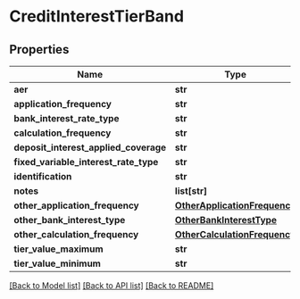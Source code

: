 # CreditInterestTierBand

## Properties
Name | Type | Description | Notes
------------ | ------------- | ------------- | -------------
**aer** | **str** |  | [optional] 
**application_frequency** | **str** |  | [optional] 
**bank_interest_rate_type** | **str** |  | [optional] 
**calculation_frequency** | **str** |  | [optional] 
**deposit_interest_applied_coverage** | **str** |  | [optional] 
**fixed_variable_interest_rate_type** | **str** |  | [optional] 
**identification** | **str** |  | [optional] 
**notes** | **list[str]** |  | [optional] 
**other_application_frequency** | [**OtherApplicationFrequency**](OtherApplicationFrequency.md) |  | [optional] 
**other_bank_interest_type** | [**OtherBankInterestType**](OtherBankInterestType.md) |  | [optional] 
**other_calculation_frequency** | [**OtherCalculationFrequency**](OtherCalculationFrequency.md) |  | [optional] 
**tier_value_maximum** | **str** |  | [optional] 
**tier_value_minimum** | **str** |  | [optional] 

[[Back to Model list]](../README.md#documentation-for-models) [[Back to API list]](../README.md#documentation-for-api-endpoints) [[Back to README]](../README.md)


